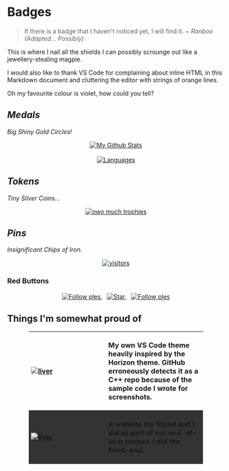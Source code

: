 <style>
    table {
        table-layout: fixed;
    }

    th, td {
        overflow-wrap: break-word;
        padding: 5px;
        text-align: left;
    }

    tr:nth-child(even) {
        background-color: #333333;
    }

    .repo-button {
        width: 40%;
    }
    
    .repo-desc {
        width: 50%;
    }
</style>

# <!--My Corrupt Junta Military -->Badges

> If there is a badge that I haven't noticed yet, I will find it.
> ~ *Ranboo (Adapted... Possibly)*

This is where I nail all the shields I can possibly scrounge out like
a jewellery-stealing magpie.

I would also like to thank VS Code for complaining about inline HTML in this
Markdown document and cluttering the editor with strings of orange lines.

Oh my favourite colour is violet, how could you tell?

## ___<!--Inner Circle -->Medals___

*Big Shiny Gold Circles!*

<p align="center">
    <a href="https://github.com/RenoirTan" style="margin: 20px;">
        <img align="center" alt="My Github Stats" src="https://github-readme-stats.vercel.app/api?username=RenoirTan&show_icons=true&count_private=true&margin-w=20&margin-h=25&theme=material-palenight&show_icons=true">
    </a>
    <br>
    <br>
    <a href="https://github.com/RenoirTan" style="margin: 20px;">
        <img align="center" alt="Languages" src="https://github-readme-stats.vercel.app/api/top-langs/?username=RenoirTan&show_icons=true&count_private=true&margin-w=20&margin-h=25&theme=material-palenight&show_icons=true&langs_count=10">
    </a>
</p>

## *<!--Senior Officer -->Tokens*

*Tiny Silver Coins...*

<p align="center">
    <a href="https://github.com/RenoirTan" style="margin: 20px;">
        <img align="center" alt="owo much trophies" src="https://github-profile-trophy.vercel.app/?username=RenoirTan&show_icons=true&count_private=true&margin-w=20&margin-h=25&theme=dracula">
    </a>
</p>

## *<!--Junior Officer -->Pins*

*Insignificant Chips of Iron.*

<p align="center">
    <a href="https://github.com/RenoirTan" style="margin: 20px;">
        <img align="center" alt="visitors" src="https://visitor-badge.laobi.icu/badge?page_id=RenoirTan.RenoirTan">
    </a>
</p>

### <!--Nuclear Football --> Red Buttons

<p align="center">
    <a href="https://github.com/RenoirTan" style="margin: 20px 5px;">
        <img align="center" alt="Follow ples" src="https://img.shields.io/github/followers/RenoirTan?label=Follow&style=flat-square&color=blueviolet">
    </a>
    <a href="https://github.com/RenoirTan" style="margin: 20px 5px;">
        <img align="center" alt="Star" src="https://img.shields.io/github/stars/RenoirTan?label=Stars&style=flat-square&color=blueviolet">
    </a>
    <a href="https://stackoverflow.com/users/12200090/renoir-tan" style="margin: 20px 5px;">
        <img align="center" alt="Follow ples" src="https://img.shields.io/badge/Stack_Overflow-000000?style=flat-square&color=9057A3&logo=stack-overflow">
    </a>
</p>

## Things I'm somewhat proud of

<p align="center">
    <table style="width: 80%;">
        <tr>
            <th colspan="2" class="repo-button">
                <a href="https://github.com/RenoirTan/liver">
                    <img align="center" alt="liver" src="https://github-readme-stats.vercel.app/api/pin/?username=RenoirTan&repo=liver&show_icons=true&count_private=true&margin-w=20&margin-h=25&theme=material-palenight&show_icons=true">
                </a>
            </th>
            <th class="repo-desc">
                <p>My own VS Code theme heavily inspired by the Horizon theme. GitHub erroneously detects it as a C++ repo because of the sample code I wrote for screenshots.</p>
            </th>
        </tr>
        <tr>
            <th colspan="2" class="repo-button">
                <a href="https://github.com/RenoirTan/Y3-CEP-Final-Project-Christopher-Renoir">
                    <img align="center" alt="liver" src="https://github-readme-stats.vercel.app/api/pin/?username=RenoirTan&repo=Y3-CEP-Final-Project-Christopher-Renoir&show_icons=true&count_private=true&margin-w=20&margin-h=25&theme=material-palenight&show_icons=true">
                </a>
            </th>
            <th class="repo-desc">
                <p>A website my friend and I did as part of our end-of-year project. I did the front-end.</p>
            </th>
        </tr>
    </table>
</p>

<!--
**RenoirTan/RenoirTan** is a ✨ _special_ ✨ repository because its `README.md` (this file) appears on your GitHub profile.

Here are some ideas to get you started:

- 🔭 I’m currently working on ...
- 🌱 I’m currently learning ...
- 👯 I’m looking to collaborate on ...
- 🤔 I’m looking for help with ...
- 💬 Ask me about ...
- 📫 How to reach me: ...
- 😄 Pronouns: ...
- ⚡ Fun fact: ...
-->
